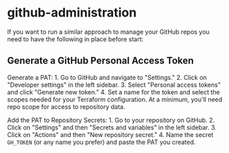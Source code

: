 # github-administration

If you want to run a similar approach to manage your GitHub repos you need to have the following in place before start:

## Generate a GitHub Personal Access Token

Generate a PAT:
    1. Go to GitHub and navigate to "Settings."
    2. Click on "Developer settings" in the left sidebar.
    3. Select "Personal access tokens" and click "Generate new token."
    4. Set a name for the token and select the scopes needed for your Terraform configuration. At a minimum, you'll need repo scope for access to repository data.

Add the PAT to Repository Secrets:
    1. Go to your repository on GitHub.
    2. Click on "Settings" and then "Secrets and variables" in the left sidebar.
    3. Click on "Actions" and then "New repository secret."
    4. Name the secret `GH_TOKEN` (or any name you prefer) and paste the PAT you created.
